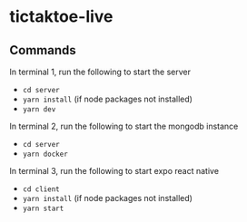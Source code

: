 # tictaktoe-live

## Commands

In terminal 1, run the following to start the server
- `cd server`
- `yarn install` (if node packages not installed)
- `yarn dev` 

In terminal 2, run the following to start the mongodb instance
- `cd server`
- `yarn docker` 

In terminal 3, run the following to start expo react native
- `cd client`
- `yarn install` (if node packages not installed)
- `yarn start` 
